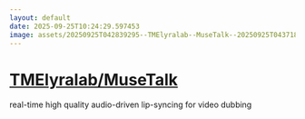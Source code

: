 ```yaml
---
layout: default
date: 2025-09-25T10:24:29.597453
image: assets/20250925T042839295--TMElyralab--MuseTalk--20250925T043718477--cropped.png
---
```


# [TMElyralab/MuseTalk](https://github.com/TMElyralab/MuseTalk)

real-time high quality audio-driven lip-syncing for video dubbing
